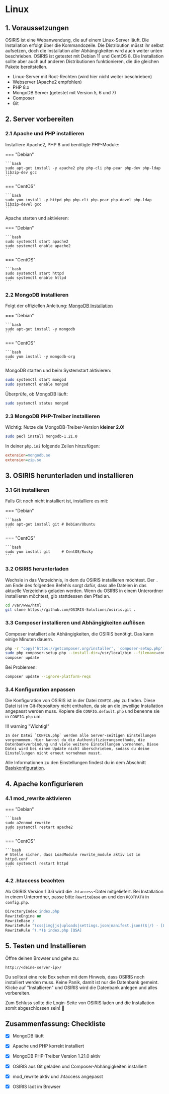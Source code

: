 # Linux

## 1. Voraussetzungen

OSIRIS ist eine Webanwendung, die auf einem Linux-Server läuft. Die Installation erfolgt über die Kommandozeile. Die Distribution müsst ihr selbst aufsetzen, doch die Installation aller Abhängigkeiten wird auch weiter unten beschrieben. OSIRIS ist getestet mit Debian 11 und CentOS 8. Die Installation sollte aber auch auf anderen Distributionen funktionieren, die die gleichen Pakete bereitstellen.
 
* Linux-Server mit Root-Rechten (wird hier nicht weiter beschrieben)
* Webserver (Apache2 empfohlen)
* PHP 8.x
* MongoDB Server (getestet mit Version 5, 6 und 7)
* Composer
* Git


## 2. Server vorbereiten

### 2.1 Apache und PHP installieren 


Installiere Apache2, PHP 8 und benötigte PHP-Module:

=== "Debian"

    ```bash
    sudo apt-get install -y apache2 php php-cli php-pear php-dev php-ldap libzip-dev gcc
    ```

=== "CentOS"

    ```bash
    sudo yum install -y httpd php php-cli php-pear php-devel php-ldap libzip-devel gcc
    ```

Apache starten und aktivieren:


=== "Debian"

    ```bash
    sudo systemctl start apache2
    sudo systemctl enable apache2
    ```

=== "CentOS"

    ```bash
    sudo systemctl start httpd
    sudo systemctl enable httpd
    ```

### 2.2 MongoDB installieren



 Folgt der offiziellen Anleitung:
 [MongoDB Installation](https://www.mongodb.com/docs/manual/administration/install-on-linux/)



=== "Debian"

    ```bash
    sudo apt-get install -y mongodb
    ```

=== "CentOS"

    ```bash
    sudo yum install -y mongodb-org
    ```

MongoDB starten und beim Systemstart aktivieren:

```bash
sudo systemctl start mongod
sudo systemctl enable mongod
```

Überprüfe, ob MongoDB läuft:

```bash
sudo systemctl status mongod
```

### 2.3 MongoDB PHP-Treiber installieren

Wichtig: Nutze die MongoDB-Treiber-Version **kleiner 2.0**!
 

```bash
sudo pecl install mongodb-1.21.0
```

In deiner `php.ini` folgende Zeilen hinzufügen:


```ini
extension=mongodb.so
extension=zip.so
```

## 3. OSIRIS herunterladen und installieren


### 3.1 Git installieren

Falls Git noch nicht installiert ist, installiere es mit:


=== "Debian"

    ```bash
    sudo apt-get install git # Debian/Ubuntu
    ```

=== "CentOS"

    ```bash
    sudo yum install git     # CentOS/Rocky
    ```

### 3.2 OSIRIS herunterladen

Wechsle in das Verzeichnis, in dem du OSIRIS installieren möchtest. Der `.` am Ende des folgenden Befehls sorgt dafür, dass alle Dateien in das aktuelle Verzeichnis geladen werden. Wenn du OSIRIS in einem Unterordner installieren möchtest, gib stattdessen den Pfad an.

```bash
cd /var/www/html
git clone https://github.com/OSIRIS-Solutions/osiris.git .
```

### 3.3 Composer installieren und Abhängigkeiten auflösen

Composer installiert alle Abhängigkeiten, die OSIRIS benötigt. Das kann einige Minuten dauern.

```bash
php -r "copy('https://getcomposer.org/installer', 'composer-setup.php');"
sudo php composer-setup.php --install-dir=/usr/local/bin --filename=composer
composer update
```

Bei Problemen:

```bash
composer update --ignore-platform-reqs
```

### 3.4 Konfiguration anpassen


Die Konfiguration von OSIRIS ist in der Datei `CONFIG.php` zu finden. Diese Datei ist im Git-Repository nicht enthalten, da sie an die jeweilige Installation angepasst werden muss. Kopiere die `CONFIG.default.php` und benenne sie in `CONFIG.php` um.



!!! warning "Wichtig!"

    In der Datei `CONFIG.php` werden alle Server-seitigen Einstellungen vorgenommen. Hier kannst du die Authentifizierungsmethode, die Datenbankverbindung und viele weitere Einstellungen vornehmen. Diese Datei wird bei einem Update nicht überschrieben, sodass du deine Einstellungen nicht erneut vornehmen musst.

Alle Informationen zu den Einstellungen findest du in dem Abschnitt [Basiskonfiguration](../configure/index.md).
 
## 4. Apache konfigurieren


### 4.1 mod\_rewrite aktivieren


=== "Debian"

    ```bash
    sudo a2enmod rewrite
    sudo systemctl restart apache2
    ```

=== "CentOS"

    ```bash
    # Stelle sicher, dass LoadModule rewrite_module aktiv ist in httpd.conf
    sudo systemctl restart httpd
    ```

### 4.2 .htaccess beachten


Ab OSIRIS Version 1.3.6 wird die `.htaccess`-Datei mitgeliefert. Bei Installation in einem Unterordner, passe bitte `RewriteBase` an und den `ROOTPATH` in `config.php`.

```apache
DirectoryIndex index.php
RewriteEngine on
RewriteBase /
RewriteRule ^(css|img|js|uploads|settings.json|manifest.json)($|/) - [L]
RewriteRule ^(.*)$ index.php [QSA]
```

## 5. Testen und Installieren


Öffne deinen Browser und gehe zu:

```url
http://<deine-server-ip>/
```

Du solltest eine rote Box sehen mit dem Hinweis, dass OSIRIS noch installiert werden muss. Keine Panik, damit ist nur die Datenbank gemeint. Klicke auf "Installieren" und OSIRIS wird die Datenbank anlegen und alles vorbereiten.
 

Zum Schluss sollte die Login-Seite von OSIRIS laden und die Installation somit abgeschlossen sein! 🎉


## Zusammenfassung: Checkliste

- [X] MongoDB läuft
- [X] Apache und PHP korrekt installiert
- [X] MongoDB PHP-Treiber Version 1.21.0 aktiv
- [X] OSIRIS aus Git geladen und Composer-Abhängigkeiten installiert
- [X] mod\_rewrite aktiv und .htaccess angepasst
- [X] OSIRIS lädt im Browser



